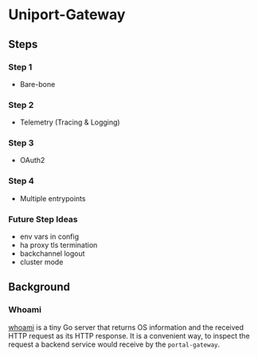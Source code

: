 # Uniport-Gateway

## Steps

### Step 1

* Bare-bone

### Step 2

* Telemetry (Tracing & Logging)

### Step 3

* OAuth2

### Step 4

* Multiple entrypoints

### Future Step Ideas

* env vars in config
* ha proxy tls termination
* backchannel logout
* cluster mode

## Background

### Whoami

[whoami](https://github.com/traefik/whoami) is a tiny Go server that returns OS information and the received HTTP request as its HTTP response. It is a
convenient way, to inspect the request a backend service would receive by the `portal-gateway`.
